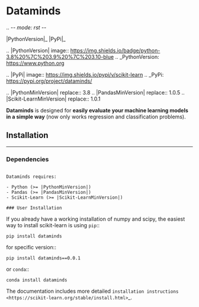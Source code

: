 # Dataminds

.. -*- mode: rst -*-

|PythonVersion|_ |PyPi|_

.. |PythonVersion| image:: https://img.shields.io/badge/python-3.8%20%7C%203.9%20%7C%203.10-blue
.. _PythonVersion: https://www.python.org

.. |PyPi| image:: https://img.shields.io/pypi/v/scikit-learn
.. _PyPi: https://pypi.org/project/dataminds/

.. |PythonMinVersion| replace:: 3.8
.. |PandasMinVersion| replace:: 1.0.5
.. |Scikit-LearnMinVersion| replace:: 1.0.1

**Dataminds** is designed for **easily evaluate your machine learning models in a simple way** (now only works regression and classification problems).

## Installation
------------

### Dependencies
~~~~~~~~~~~~

Dataminds requires:

- Python (>= |PythonMinVersion|)
- Pandas (>= |PandasMinVersion|)
- Scikit-Learn (>= |Scikit-LearnMinVersion|)

### User Installation
~~~~~~~~~~~~~~~~~

If you already have a working installation of numpy and scipy,
the easiest way to install scikit-learn is using ``pip``::

    pip install dataminds
    
for specific version::

    pip install dataminds==0.0.1

or ``conda``::

    conda install dataminds
    



The documentation includes more detailed `installation instructions <https://scikit-learn.org/stable/install.html>`_.
